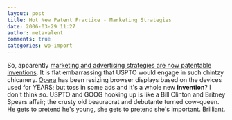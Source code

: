 ```yaml
---
layout: post
title: Hot New Patent Practice - Marketing Strategies
date: 2006-03-29 11:27
author: metavalent
comments: true
categories: wp-import
---
```

So, apparently <a href="http://www.zdnetasia.com/news/communications/0,39044192,39346317,00.htm">marketing and advertising strategies are now patentable inventions</a>. It is flat embarrassing that USPTO would engage in such chintzy chicanery. <a href="http://www.opera.com/">Opera</a> has been resizing browser displays based on the devices used for YEARS; but toss in some ads and it's a whole new <b>invention</b>? I don't think so.  USPTO and GOOG hooking up is like a Bill Clinton and Britney Spears affair; the crusty old beauracrat and debutante turned cow-queen.  He gets to pretend he's young, she gets to pretend she's important.  Brilliant.
